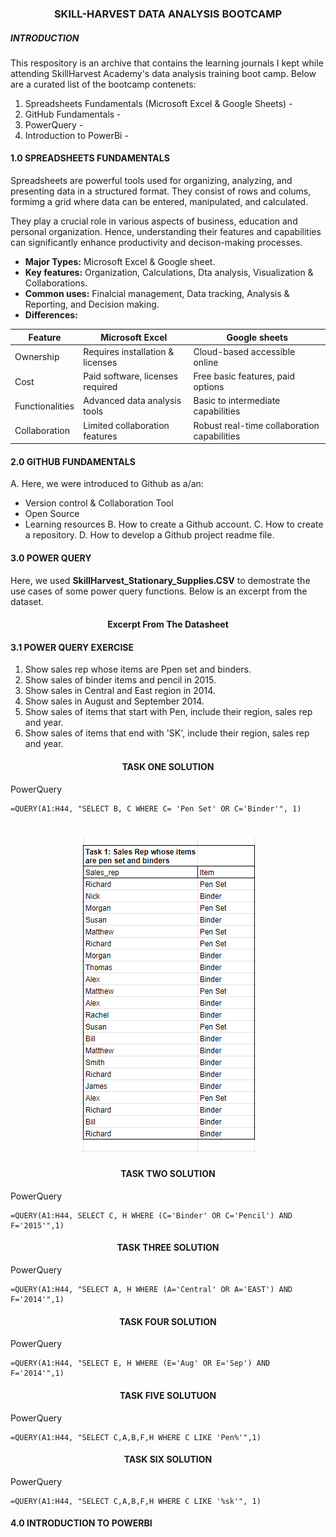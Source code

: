 ### <p align="center"/> SKILL-HARVEST DATA ANALYSIS BOOTCAMP </p>
##### INTRODUCTION
This respository is an archive that contains the learning journals I kept while attending SkillHarvest Academy's data analysis training boot camp. Below are a curated list of the bootcamp contenets:
1. Spreadsheets Fundamentals (Microsoft Excel & Google Sheets) - 
2. GitHub Fundamentals -
3. PowerQuery -
4. Introduction to PowerBi - 
#### 1.0 SPREADSHEETS FUNDAMENTALS
Spreadsheets are powerful tools used for organizing, analyzing, and presenting data in a structured format. They consist of rows and colums, formimg a grid where data can be entered, manipulated, and calculated.

They play a crucial role in various aspects of business, education and personal organization. Hence, understanding their features and capabilities can significantly enhance productivity and decison-making processes.

 - **Major Types:** Microsoft Excel & Google sheet.
 - **Key features:** Organization, Calculations, Dta analysis, Visualization & Collaborations.
 - **Common uses:** Finalcial management, Data tracking, Analysis & Reporting, and Decision making.
 - **Differences:**


|Feature        |Microsoft Excel  |Google sheets     |
|---------------| ------------| ---------| 
|Ownership      |Requires installation & licenses|Cloud-based accessible online|
|Cost |Paid software, licenses required | Free basic features, paid options|
|Functionalities|Advanced data analysis tools |Basic to intermediate capabilities |
|Collaboration  |Limited collaboration features|Robust real-time collaboration capabilities|

#### 2.0 GITHUB FUNDAMENTALS
A. Here, we were introduced to Github as a/an:
  - Version control & Collaboration Tool
  - Open Source
  - Learning resources
B. How to create a Github account.
C. How to create a repository.
D. How to develop a Github project readme file.

#### 3.0 POWER QUERY
Here, we used **SkillHarvest_Stationary_Supplies.CSV** to demostrate the use cases of some power query functions. Below is an excerpt from the dataset.

#### <p align="center"/> Excerpt From The Datasheet </p>
#### 3.1 POWER QUERY EXERCISE

   1. Show sales rep whose items are Ppen set and binders.
   2. Show sales of binder items and pencil in 2015.
   3. Show sales in Central and East region in 2014.
   4. Show sales in August and September 2014.
   5. Show sales of items that start with Pen, include their region, sales rep and year.
   6. Show sales of items that end with 'SK', include their region, sales rep and year.      
 
#### <p align="center"/> TASK ONE SOLUTION </P>
PowerQuery
```
=QUERY(A1:H44, "SELECT B, C WHERE C= 'Pen Set' OR C='Binder'", 1)
```
# <div align="center"> <img src="T1.png"> </div>

#### <p align="center"/> TASK TWO SOLUTION </P>
PowerQuery
```
=QUERY(A1:H44, SELECT C, H WHERE (C='Binder' OR C='Pencil') AND F='2015'",1)
```

#### <P align="center"/> TASK THREE SOLUTION </P>
PowerQuery
```
=QUERY(A1:H44, "SELECT A, H WHERE (A='Central' OR A='EAST') AND F='2014'",1)
```

#### <P align="center"/> TASK FOUR SOLUTION </P>
PowerQuery
```
=QUERY(A1:H44, "SELECT E, H WHERE (E='Aug' OR E='Sep') AND F='2014'",1)
```

#### <P align="center"/> TASK FIVE SOLUTUON </P>
PowerQuery
```
=QUERY(A1:H44, "SELECT C,A,B,F,H WHERE C LIKE 'Pen%'",1)
```
#### <p align="center"/> TASK SIX SOLUTION </P>
PowerQuery
```
=QUERY(A1:H44, "SELECT C,A,B,F,H WHERE C LIKE '%sk'", 1)
```

#### 4.0 INTRODUCTION TO POWERBI
